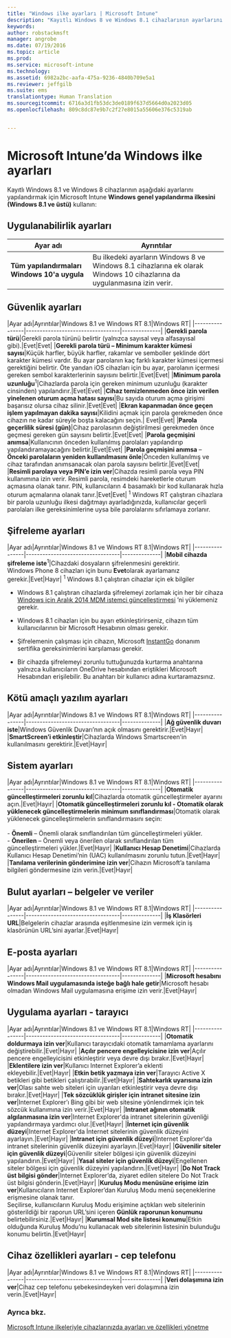 ```yaml
---
title: "Windows ilke ayarları | Microsoft Intune"
description: "Kayıtlı Windows 8 ve Windows 8.1 cihazlarının ayarlarını yapılandırmak için Intune Windows genel yapılandırma ilkesini (Windows 8.1 ve üstü) kullanın."
keywords: 
author: robstackmsft
manager: angrobe
ms.date: 07/19/2016
ms.topic: article
ms.prod: 
ms.service: microsoft-intune
ms.technology: 
ms.assetid: 6982a2bc-aafa-475a-9236-4840b709e5a1
ms.reviewer: jeffgilb
ms.suite: ems
translationtype: Human Translation
ms.sourcegitcommit: 6716a3d1fb53dc3de0189f637d5664d0a2023d05
ms.openlocfilehash: 809c8dc87e9b7c2f27e8015a55606e376c5319ab


---
```


# Microsoft Intune’da Windows ilke ayarları
Kayıtlı Windows 8.1 ve Windows 8 cihazlarının aşağıdaki ayarlarını yapılandırmak için Microsoft Intune **Windows genel yapılandırma ilkesini (Windows 8.1 ve üstü)** kullanın:

## Uygulanabilirlik ayarları

|Ayar adı|Ayrıntılar|
|----------------|----------------------------------|
|**Tüm yapılandırmaları Windows 10'a uygula**|Bu ilkedeki ayarların Windows 8 ve Windows 8.1 cihazlarına ek olarak Windows 10 cihazlarına da uygulanmasına izin verir.|

## Güvenlik ayarları

|Ayar adı|Ayrıntılar|Windows 8.1 ve Windows RT 8.1|Windows RT|
|----------------|----------------------------------|--------------|
|**Gerekli parola türü**|Gerekli parola türünü belirtir (yalnızca sayısal veya alfasayısal gibi).|Evet|Evet|
|**Gerekli parola türü – Minimum karakter kümesi sayısı**|Küçük harfler, büyük harfler, rakamlar ve semboller şeklinde dört karakter kümesi vardır. Bu ayar parolanın kaç farklı karakter kümesi içermesi gerektiğini belirtir. Öte yandan iOS cihazları için bu ayar, parolanın içermesi gereken sembol karakterlerinin sayısını belirtir.|Evet|Evet|
|**Minimum parola uzunluğu**<sup>1</sup>|Cihazlarda parola için gereken minimum uzunluğu (karakter cinsinden) yapılandırır.|Evet|Evet|
|**Cihaz temizlenmeden önce izin verilen yinelenen oturum açma hatası sayısı**|Bu sayıda oturum açma girişimi başarısız olursa cihaz silinir.|Evet|Evet|
|**Ekran kapanmadan önce geçen işlem yapılmayan dakika sayısı**|Kilidini açmak için parola gerekmeden önce cihazın ne kadar süreyle boşta kalacağını seçin.| Evet|Evet|
|**Parola geçerlilik süresi (gün)**|Cihaz parolasının değiştirilmesi gerekmeden önce geçmesi gereken gün sayısını belirtir.|Evet|Evet|
|**Parola geçmişini anımsa**|Kullanıcının önceden kullanılmış parolaları yapılandırıp yapılandıramayacağını belirtir.|Evet|Evet|
|**Parola geçmişini anımsa** – **Önceki parolaların yeniden kullanılmasını önle**|Önceden kullanılmış ve cihaz tarafından anımsanacak olan parola sayısını belirtir.|Evet|Evet|
|**Resimli parolaya veya PIN’e izin ver**|Cihazda resimli parola veya PIN kullanımına izin verir. Resimli parola, resimdeki hareketlerle oturum açmasına olanak tanır. PIN, kullanıcıların 4 basamaklı bir kod kullanarak hızla oturum açmalarına olanak tanır.|Evet|Evet|
<sup>1</sup> Windows RT çalıştıran cihazlara bir parola uzunluğu ilkesi dağıtmayı ayarladığınızda, kullanıcılar geçerli parolaları ilke gereksinimlerine uysa bile parolalarını sıfırlamaya zorlanır.

## Şifreleme ayarları

|Ayar adı|Ayrıntılar|Windows 8.1 ve Windows RT 8.1|Windows RT|
|----------------|----------------------------------|--------------|
|**Mobil cihazda şifreleme iste**<sup>1</sup>|Cihazdaki dosyaların şifrelenmesini gerektirir.<br>Windows Phone 8 cihazları için bunu **Evet**olarak ayarlamanız gerekir.|Evet|Hayır|
<sup>1</sup> Windows 8.1 çalıştıran cihazlar için ek bilgiler

-   Windows 8.1 çalıştıran cihazlarda şifrelemeyi zorlamak için her bir cihaza [Windows için Aralık 2014 MDM istemci güncelleştirmesi](http://support.microsoft.com/kb/3013816) ’ni yüklemeniz gerekir.

-   Windows 8.1 cihazları için bu ayarı etkinleştirirseniz, cihazın tüm kullanıcılarının bir Microsoft Hesabının olması gerekir.

-   Şifrelemenin çalışması için cihazın, Microsoft [InstantGo](http://blogs.windows.com/bloggingwindows/2014/06/19/instantgo-a-better-way-to-sleep/) donanım sertifika gereksinimlerini karşılaması gerekir.

-   Bir cihazda şifrelemeyi zorunlu tuttuğunuzda kurtarma anahtarına yalnızca kullanıcıların OneDrive hesabından eriştikleri Microsoft Hesabından erişilebilir. Bu anahtarı bir kullanıcı adına kurtaramazsınız.

## Kötü amaçlı yazılım ayarları

|Ayar adı|Ayrıntılar|Windows 8.1 ve Windows RT 8.1|Windows RT|
|----------------|----------------------------------|--------------|
|**Ağ güvenlik duvarı iste**|Windows Güvenlik Duvarı’nın açık olmasını gerektirir.|Evet|Hayır|
|**SmartScreen’i etkinleştir**|Cihazlarda Windows Smartscreen'in kullanılmasını gerektirir.|Evet|Hayır|

## Sistem ayarları

|Ayar adı|Ayrıntılar|Windows 8.1 ve Windows RT 8.1|Windows RT|
|----------------|----------------------------------|--------------|
|**Otomatik güncelleştirmeleri zorunlu kıl**|Cihazlarda otomatik güncelleştirmeler ayarını açın.|Evet|Hayır|
|**Otomatik güncelleştirmeleri zorunlu kıl - Otomatik olarak yüklenecek güncelleştirmelerin minimum sınıflandırması**|Otomatik olarak yüklenecek güncelleştirmelerin sınıflandırmasını seçin:<br /><br />-   **Önemli** – Önemli olarak sınıflandırılan tüm güncelleştirmeleri yükler.<br />-   **Önerilen** – Önemli veya önerilen olarak sınıflandırılan tüm güncelleştirmeleri yükler.|Evet|Hayır|
|**Kullanıcı Hesap Denetimi**|Cihazlarda Kullanıcı Hesap Denetimi’nin (UAC) kullanılmasını zorunlu tutun.|Evet|Hayır|
|**Tanılama verilerinin gönderimine izin ver**|Cihazın Microsoft’a tanılama bilgileri göndermesine izin verin.|Evet|Hayır|


## Bulut ayarları – belgeler ve veriler

|Ayar adı|Ayrıntılar|Windows 8.1 ve Windows RT 8.1|Windows RT|
|----------------|----------------------------------|--------------|
|**İş Klasörleri URL**|Belgelerin cihazlar arasında eşitlenmesine izin vermek için iş klasörünün URL’sini ayarlar.|Evet|Hayır|

## E-posta ayarları

|Ayar adı|Ayrıntılar|Windows 8.1 ve Windows RT 8.1|Windows RT|
|----------------|----------------------------------|--------------|
|**Microsoft hesabını Windows Mail uygulamasında isteğe bağlı hale getir**|Microsoft hesabı olmadan Windows Mail uygulamasına erişime izin verir.|Evet|Hayır|

## Uygulama ayarları - tarayıcı

|Ayar adı|Ayrıntılar|Windows 8.1 ve Windows RT 8.1|Windows RT|
|----------------|----------------------------------|--------------|
|**Otomatik doldurmaya izin ver**|Kullanıcı tarayıcıdaki otomatik tamamlama ayarlarını değiştirebilir.|Evet|Hayır|
|**Açılır pencere engelleyicisine izin ver**|Açılır pencere engelleyicisini etkinleştirir veya devre dışı bırakır.|Evet|Hayır|
|**Eklentilere izin ver**|Kullanıcı Internet Explorer’a eklenti ekleyebilir.|Evet|Hayır|
|**Etkin betik yazmaya izin ver**|Tarayıcı Active X betikleri gibi betikleri çalıştırabilir.|Evet|Hayır|
|**Sahtekarlık uyarısına izin ver**|Olası sahte web siteleri için uyarıları etkinleştirir veya devre dışı bırakır.|Evet|Hayır|
|**Tek sözcüklük girişler için intranet sitesine izin ver**|Internet Explorer’ı Bing gibi bir web sitesine yönlendirmek için tek sözcük kullanımına izin verir.|Evet|Hayır|
|**Intranet ağının otomatik algılanmasına izin ver**|Internet Explorer'da intranet sitelerinin güvenliği yapılandırmaya yardımcı olur.|Evet|Hayır|
|**İnternet için güvenlik düzeyi**|Internet Explorer'da İnternet sitelerinin güvenlik düzeyini ayarlayın.|Evet|Hayır|
|**Intranet için güvenlik düzeyi**|Internet Explorer'da intranet sitelerinin güvenlik düzeyini ayarlayın.|Evet|Hayır|
|**Güvenilir siteler için güvenlik düzeyi**|Güvenilir siteler bölgesi için güvenlik düzeyini yapılandırın.|Evet|Hayır|
|**Yasal siteler için güvenlik düzeyi**|Engellenen siteler bölgesi için güvenlik düzeyini yapılandırın.|Evet|Hayır|
|**Do Not Track üst bilgisi gönder**|Internet Explorer’da, ziyaret edilen sitelere Do Not Track üst bilgisi gönderin.|Evet|Hayır|
|**Kuruluş Modu menüsüne erişime izin ver**|Kullanıcıların Internet Explorer’dan Kuruluş Modu menü seçeneklerine erişmesine olanak tanır.<br>Seçilirse, kullanıcıların Kuruluş Modu erişimine açtıkları web sitelerinin gösterildiği bir raporun URL’sini içeren **Günlük raporunun konumunu** belirtebilirsiniz.|Evet|Hayır|
|**Kurumsal Mod site listesi konumu**|Etkin olduğunda Kuruluş Modu’nu kullanacak web sitelerinin listesinin bulunduğu konumu belirtin.|Evet|Hayır|

## Cihaz özellikleri ayarları - cep telefonu

|Ayar adı|Ayrıntılar|Windows 8.1 ve Windows RT 8.1|Windows RT|
|----------------|----------------------------------|--------------|
|**Veri dolaşımına izin ver**|Cihaz cep telefonu şebekesindeyken veri dolaşımına izin verin.|Evet|Hayır|



### Ayrıca bkz.
[Microsoft Intune ilkeleriyle cihazlarınızda ayarları ve özellikleri yönetme](manage-settings-and-features-on-your-devices-with-microsoft-intune-policies.md)




<!--HONumber=Jul16_HO4-->


